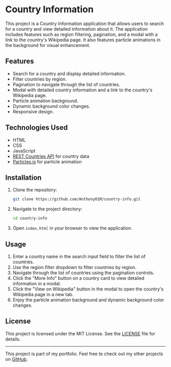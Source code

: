 # Country Information

This project is a Country Information application that allows users to search for a country and view detailed information about it. The application includes features such as region filtering, pagination, and a modal with a link to the country's Wikipedia page. It also features particle animations in the background for visual enhancement.

## Features

- Search for a country and display detailed information.
- Filter countries by region.
- Pagination to navigate through the list of countries.
- Modal with detailed country information and a link to the country's Wikipedia page.
- Particle animation background.
- Dynamic background color changes.
- Responsive design.

## Technologies Used

- HTML
- CSS
- JavaScript
- [REST Countries API](https://restcountries.com/) for country data
- [Particles.js](https://vincentgarreau.com/particles.js/) for particle animation

## Installation

1. Clone the repository:
    ```sh
    git clone https://github.com/Anthony01M/country-info.git
    ```
2. Navigate to the project directory:
    ```sh
    cd country-info
    ```
3. Open `index.html` in your browser to view the application.

## Usage

1. Enter a country name in the search input field to filter the list of countries.
2. Use the region filter dropdown to filter countries by region.
3. Navigate through the list of countries using the pagination controls.
4. Click the "More Info" button on a country card to view detailed information in a modal.
5. Click the "View on Wikipedia" button in the modal to open the country's Wikipedia page in a new tab.
6. Enjoy the particle animation background and dynamic background color changes.

## License

This project is licensed under the MIT License. See the [LICENSE](LICENSE) file for details.

---

This project is part of my portfolio. Feel free to check out my other projects on [GitHub](https://github.com/Anthony01M).